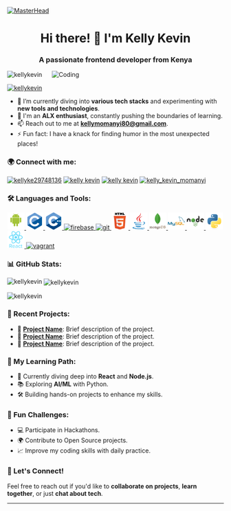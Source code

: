 [![MasterHead](https://1.bp.blogspot.com/-7A4WynwLsMw/XbBpCXG8fHI/AAAAAAAAMt4/uOa1bpLskYgrwGbllhSu2SDj_Mig8SXJQCLcBGAsYHQ/s1600/2000_600px.gif)](https://kellyKevin.io)

<h1 align="center">Hi there! 👋 I'm Kelly Kevin</h1>
<h3 align="center">A passionate frontend developer from Kenya</h3>

<img align="right" alt="Coding" width="400" src="https://cdn.dribbble.com/users/1162077/screenshots/3848914/programmer.gif">

<p align="left"> <img src="https://komarev.com/ghpvc/?username=kellykevin&label=Profile%20views&color=0e75b6&style=flat" alt="kellykevin" /> </p>

<p align="left"> <a href="https://twitter.com/kellyke29748136" target="blank"><img src="https://img.shields.io/twitter/follow/kellyke29748136?logo=twitter&style=for-the-badge" alt="kellykevin" /></a> </p>

- 🌱 I’m currently diving into **various tech stacks** and experimenting with **new tools and technologies**.
- 🚀 I'm an **ALX enthusiast**, constantly pushing the boundaries of learning.
- 📫 Reach out to me at **kellymomanyi80@gmail.com**.
- ⚡ Fun fact: I have a knack for finding humor in the most unexpected places!

### 🌍 Connect with me:
<p align="left">
<a href="https://twitter.com/kellyke29748136" target="blank"><img align="center" src="https://raw.githubusercontent.com/rahuldkjain/github-profile-readme-generator/master/src/images/icons/Social/twitter.svg" alt="kellyke29748136" height="30" width="40" /></a>
<a href="https://linkedin.com/in/kelly-kevin-769977287" target="blank"><img align="center" src="https://raw.githubusercontent.com/rahuldkjain/github-profile-readme-generator/master/src/images/icons/Social/linked-in-alt.svg" alt="kelly kevin" height="30" width="40" /></a>
<a href="https://fb.com/kelly.kevin.9279" target="blank"><img align="center" src="https://raw.githubusercontent.com/rahuldkjain/github-profile-readme-generator/master/src/images/icons/Social/facebook.svg" alt="kelly kevin" height="30" width="40" /></a>
<a href="https://instagram.com/kelly_kevin_momanyi" target="blank"><img align="center" src="https://raw.githubusercontent.com/rahuldkjain/github-profile-readme-generator/master/src/images/icons/Social/instagram.svg" alt="kelly_kevin_momanyi" height="30" width="40" /></a>
</p>

### 🛠️ Languages and Tools:
<p align="left"> 
  <a href="https://developer.android.com" target="_blank" rel="noreferrer"> 
    <img src="https://raw.githubusercontent.com/devicons/devicon/master/icons/android/android-original-wordmark.svg" alt="android" width="40" height="40"/> 
  </a> 
  <a href="https://www.cprogramming.com/" target="_blank" rel="noreferrer"> 
    <img src="https://raw.githubusercontent.com/devicons/devicon/master/icons/c/c-original.svg" alt="c" width="40" height="40"/> 
  </a> 
  <a href="https://www.w3schools.com/cpp/" target="_blank" rel="noreferrer"> 
    <img src="https://raw.githubusercontent.com/devicons/devicon/master/icons/cplusplus/cplusplus-original.svg" alt="cplusplus" width="40" height="40"/> 
  </a> 
  <a href="https://firebase.google.com/" target="_blank" rel="noreferrer"> 
    <img src="https://www.vectorlogo.zone/logos/firebase/firebase-icon.svg" alt="firebase" width="40" height="40"/> 
  </a> 
  <a href="https://git-scm.com/" target="_blank" rel="noreferrer"> 
    <img src="https://www.vectorlogo.zone/logos/git-scm/git-scm-icon.svg" alt="git" width="40" height="40"/> 
  </a> 
  <a href="https://www.w3.org/html/" target="_blank" rel="noreferrer"> 
    <img src="https://raw.githubusercontent.com/devicons/devicon/master/icons/html5/html5-original-wordmark.svg" alt="html5" width="40" height="40"/> 
  </a> 
  <a href="https://www.java.com" target="_blank" rel="noreferrer"> 
    <img src="https://raw.githubusercontent.com/devicons/devicon/master/icons/java/java-original.svg" alt="java" width="40" height="40"/> 
  </a> 
  <a href="https://www.mongodb.com/" target="_blank" rel="noreferrer"> 
    <img src="https://raw.githubusercontent.com/devicons/devicon/master/icons/mongodb/mongodb-original-wordmark.svg" alt="mongodb" width="40" height="40"/> 
  </a> 
  <a href="https://www.mysql.com/" target="_blank" rel="noreferrer"> 
    <img src="https://raw.githubusercontent.com/devicons/devicon/master/icons/mysql/mysql-original-wordmark.svg" alt="mysql" width="40" height="40"/> 
  </a> 
  <a href="https://nodejs.org" target="_blank" rel="noreferrer"> 
    <img src="https://raw.githubusercontent.com/devicons/devicon/master/icons/nodejs/nodejs-original-wordmark.svg" alt="nodejs" width="40" height="40"/> 
  </a> 
  <a href="https://www.python.org" target="_blank" rel="noreferrer"> 
    <img src="https://raw.githubusercontent.com/devicons/devicon/master/icons/python/python-original.svg" alt="python" width="40" height="40"/> 
  </a> 
  <a href="https://reactjs.org/" target="_blank" rel="noreferrer"> 
    <img src="https://raw.githubusercontent.com/devicons/devicon/master/icons/react/react-original-wordmark.svg" alt="react" width="40" height="40"/> 
  </a> 
  <a href="https://www.vagrantup.com/" target="_blank" rel="noreferrer"> 
    <img src="https://www.vectorlogo.zone/logos/vagrantup/vagrantup-icon.svg" alt="vagrant" width="40" height="40"/> 
  </a> 
</p>

### 📊 GitHub Stats:
<p><img align="left" src="https://github-readme-stats.vercel.app/api/top-langs?username=kellykevin&show_icons=true&locale=en&layout=compact&theme=radical" alt="kellykevin" /></p>

<p>&nbsp;<img align="center" src="https://github-readme-stats.vercel.app/api?username=kellykevin&show_icons=true&locale=en&theme=radical" alt="kellykevin" /></p>

<p><img align="center" src="https://github-readme-streak-stats.herokuapp.com/?user=kellykevin&theme=radical" alt="kellykevin" /></p>

### 🎨 Recent Projects:
- 🔧 **[Project Name](#)**: Brief description of the project.
- 🌟 **[Project Name](#)**: Brief description of the project.
- 🚀 **[Project Name](#)**: Brief description of the project.

### 🧠 My Learning Path:
- 📘 Currently diving deep into **React** and **Node.js**.
- 📚 Exploring **AI/ML** with Python.
- 🛠 Building hands-on projects to enhance my skills.

### 🎯 Fun Challenges:
- 💻 Participate in Hackathons.
- 🌍 Contribute to Open Source projects.
- 📈 Improve my coding skills with daily practice.

### 💬 Let's Connect!
Feel free to reach out if you'd like to **collaborate on projects**, **learn together**, or just **chat about tech**.

---

